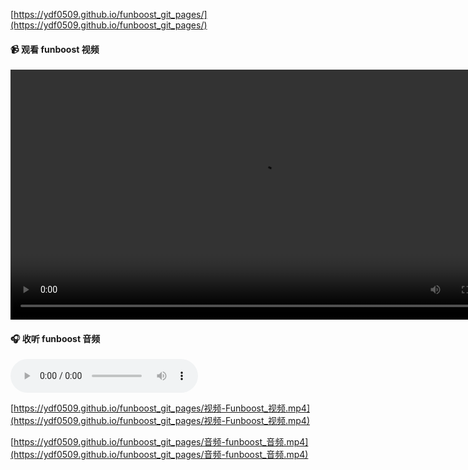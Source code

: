
[https://ydf0509.github.io/funboost_git_pages/](https://ydf0509.github.io/funboost_git_pages/)


<h4>📹 观看 funboost 视频</h4>
<video controls width="800" 
      src="https://ydf0509.github.io/funboost_git_pages/%E8%A7%86%E9%A2%91-Funboost_%E8%A7%86%E9%A2%91.mp4">
   您的浏览器不支持视频播放。
</video>

<h4>🎧 收听 funboost 音频</h4>
<audio controls 
      src="https://ydf0509.github.io/funboost_git_pages/%E9%9F%B3%E9%A2%91-funboost_%E9%9F%B3%E9%A2%91.mp4">
   您的浏览器不支持音频播放。
</audio>



[https://ydf0509.github.io/funboost_git_pages/视频-Funboost_视频.mp4](https://ydf0509.github.io/funboost_git_pages/视频-Funboost_视频.mp4)

[https://ydf0509.github.io/funboost_git_pages/音频-funboost_音频.mp4](https://ydf0509.github.io/funboost_git_pages/音频-funboost_音频.mp4)